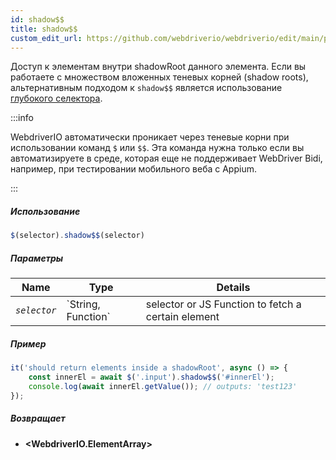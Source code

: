 ```yaml
---
id: shadow$$
title: shadow$$
custom_edit_url: https://github.com/webdriverio/webdriverio/edit/main/packages/webdriverio/src/commands/element/shadow$$.ts
---
```


Доступ к элементам внутри shadowRoot данного элемента. Если вы работаете 
с множеством вложенных теневых корней (shadow roots), альтернативным подходом к `shadow$$` 
является использование [глубокого селектора](https://webdriver.io/docs/selectors#deep-selectors).

:::info

WebdriverIO автоматически проникает через теневые корни при использовании команд `$` или `$$`.
Эта команда нужна только если вы автоматизируете в среде, которая еще 
не поддерживает WebDriver Bidi, например, при тестировании мобильного веба с Appium.

:::

##### Использование

```js
$(selector).shadow$$(selector)
```

##### Параметры

<table>
  <thead>
    <tr>
      <th>Name</th><th>Type</th><th>Details</th>
    </tr>
  </thead>
  <tbody>
    <tr>
      <td><code><var>selector</var></code></td>
      <td>`String, Function`</td>
      <td>selector or JS Function to fetch a certain element</td>
    </tr>
  </tbody>
</table>

##### Пример

```js title="shadow$$.js"
it('should return elements inside a shadowRoot', async () => {
    const innerEl = await $('.input').shadow$$('#innerEl');
    console.log(await innerEl.getValue()); // outputs: 'test123'
});
```

##### Возвращает

- **&lt;WebdriverIO.ElementArray&gt;**